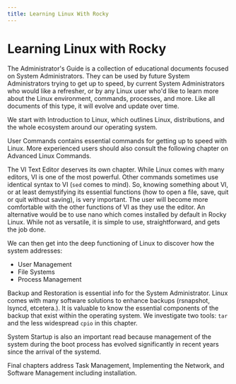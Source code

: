 ```yaml
---
title: Learning Linux With Rocky
---
```


# Learning Linux with Rocky

The Administrator's Guide is a collection of educational documents focused on System Administrators. They can be used by future System Administrators trying to get up to speed, by current System Administrators who would like a refresher, or by any Linux user who'd like to learn more about the Linux environment, commands, processes, and more. Like all documents of this type, it will evolve and update over time.

We start with Introduction to Linux, which outlines Linux, distributions, and the whole ecosystem around our operating system.

User Commands contains essential commands for getting up to speed with Linux. More experienced users should also consult the following chapter on Advanced Linux Commands.

The VI Text Editor deserves its own chapter. While Linux comes with many editors, VI is one of the most powerful. Other commands sometimes use identical syntax to VI (`sed` comes to mind). So, knowing something about VI, or at least demystifying its essential functions (how to open a file, save, quit or quit without saving), is very important. The user will become more comfortable with the other functions of VI as they use the editor. An alternative would be to use nano which comes installed by default in Rocky Linux. While not as versatile, it is simple to use, straightforward, and gets the job done.

We can then get into the deep functioning of Linux to discover how the system addresses:

* User Management
* File Systems
* Process Management

Backup and Restoration is essential info for the System Administrator. Linux comes with many software solutions to enhance backups (rsnapshot, lsyncd, etcetera.). It is valuable to know the essential components of the backup that exist within the operating system. We investigate two tools: `tar` and the less widespread `cpio` in this chapter.

System Startup is also an important read because management of the system during the boot process has evolved significantly in recent years since the arrival of the systemd.

Final chapters address Task Management, Implementing the Network, and Software Management including installation.
